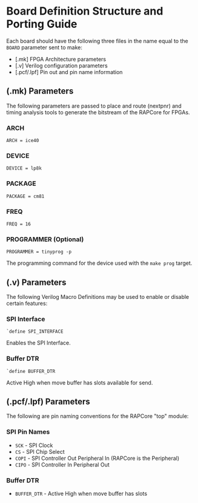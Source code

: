# Board Definition Structure and Porting Guide

Each board should have the following three files in the name equal to the `BOARD`
parameter sent to make:

- [.mk] FPGA Architecture parameters
- [.v] Verilog configuration parameters
- [.pcf/.lpf] Pin out and pin name information

## (.mk) Parameters

The following parameters are passed to place and route (nextpnr) and timing analysis
tools to generate the bitstream of the RAPCore for FPGAs.

### ARCH
```
ARCH = ice40
```

### DEVICE
```
DEVICE = lp8k
```

### PACKAGE
```
PACKAGE = cm81
```

### FREQ
```
FREQ = 16
```

### PROGRAMMER (Optional)
```
PROGRAMMER = tinyprog -p
```
The programming command for the device used with the `make prog` target.


## (.v) Parameters

The following Verilog Macro Definitions may be used to enable or disable certain
features:

### SPI Interface

```
`define SPI_INTERFACE
```
Enables the SPI Interface.

### Buffer DTR

```
`define BUFFER_DTR
```
Active High when move buffer has slots available for send.

## (.pcf/.lpf) Parameters

The following are pin naming conventions for the RAPCore "top" module:

### SPI Pin Names

- `SCK` - SPI Clock
- `CS` - SPI Chip Select
- `COPI` - SPI Controller Out Peripheral In (RAPCore is the Peripheral)
- `CIPO` - SPI Controller In Peripheral Out

### Buffer DTR

- `BUFFER_DTR` - Active High when move buffer has slots
